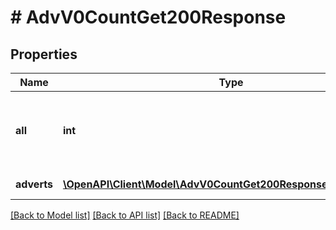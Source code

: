# # AdvV0CountGet200Response

## Properties

Name | Type | Description | Notes
------------ | ------------- | ------------- | -------------
**all** | **int** | Общее количество кампаний всех статусов и типов | [optional]
**adverts** | [**\OpenAPI\Client\Model\AdvV0CountGet200ResponseAdvertsInner[]**](AdvV0CountGet200ResponseAdvertsInner.md) | Массив кампаний | [optional]

[[Back to Model list]](../../README.md#models) [[Back to API list]](../../README.md#endpoints) [[Back to README]](../../README.md)
